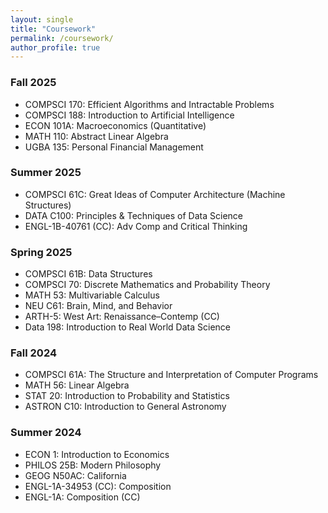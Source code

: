 ```yaml
---
layout: single
title: "Coursework"
permalink: /coursework/
author_profile: true
---
```


### Fall 2025

- COMPSCI 170: Efficient Algorithms and Intractable Problems
- COMPSCI 188: Introduction to Artificial Intelligence
- ECON 101A: Macroeconomics (Quantitative)
- MATH 110: Abstract Linear Algebra
- UGBA 135: Personal Financial Management

### Summer 2025

- COMPSCI 61C: Great Ideas of Computer Architecture (Machine Structures)
- DATA C100: Principles & Techniques of Data Science
- ENGL-1B-40761 (CC): Adv Comp and Critical Thinking

### Spring 2025

- COMPSCI 61B: Data Structures
- COMPSCI 70: Discrete Mathematics and Probability Theory
- MATH 53: Multivariable Calculus
- NEU C61: Brain, Mind, and Behavior
- ARTH-5: West Art: Renaissance–Contemp (CC)
- Data 198: Introduction to Real World Data Science

### Fall 2024

- COMPSCI 61A: The Structure and Interpretation of Computer Programs
- MATH 56: Linear Algebra
- STAT 20: Introduction to Probability and Statistics
- ASTRON C10: Introduction to General Astronomy

### Summer 2024

- ECON 1: Introduction to Economics
- PHILOS 25B: Modern Philosophy
- GEOG N50AC: California
- ENGL-1A-34953 (CC): Composition
- ENGL-1A: Composition (CC)

